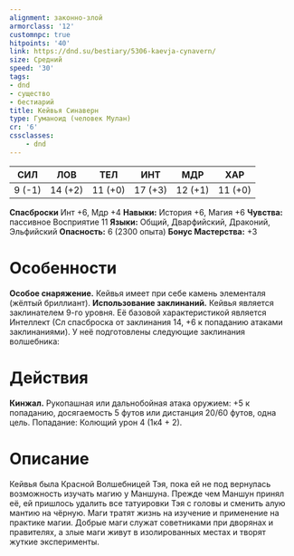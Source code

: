 ```yaml
---
alignment: законно-злой
armorclass: '12'
customnpc: true
hitpoints: '40'
link: https://dnd.su/bestiary/5306-kaevja-cynavern/
size: Средний
speed: '30'
tags:
- dnd
- существо
- бестиарий
title: Кейвья Синаверн
type: Гуманоид (человек Мулан)
cr: '6'
cssclasses:
    - dnd
---
```



| СИЛ | ЛОВ | ТЕЛ | ИНТ | МДР | ХАР |
|---|---|---|---|---|---|
| 9 (-1) | 14 (+2) | 11 (+0) | 17 (+3) | 12 (+1) | 11 (+0) |
**Спасброски** Инт +6, Мдр +4
**Навыки:** История +6, Магия +6
**Чувства:** пассивное Восприятие 11
**Языки:** Общий, Дварфийский, Драконий, Эльфийский
**Опасность:** 6 (2300 опыта)
**Бонус Мастерства:** +3


# Особенности
**Особое снаряжение.** Кейвья имеет при себе камень элементаля (жёлтый бриллиант).
**Использование заклинаний.** Кейвья является заклинателем 9-го уровня. Её базовой характеристикой является Интеллект (Сл спасброска от заклинания 14, +6 к попаданию атаками заклинаниями). У неё подготовлены следующие заклинания волшебника:


# Действия
**Кинжал.** Рукопашная или дальнобойная атака оружием: +5 к попаданию, досягаемость 5 футов или дистанция 20/60 футов, одна цель. Попадание: Колющий урон 4 (1к4 + 2).


# Описание
Кейвья была Красной Волшебницей Тэя, пока ей не под­ вернулась возможность изучать магию у Маншуна. Прежде чем Маншун принял её, ей пришлось удалить все татуировки Тэя с головы и сменить алую мантию на чёрную. Маги тратят жизнь на изучение и применение на практике магии. Добрые маги служат советниками при дворянах и правителях, а злые маги живут в изолированных местах и творят жуткие эксперименты.